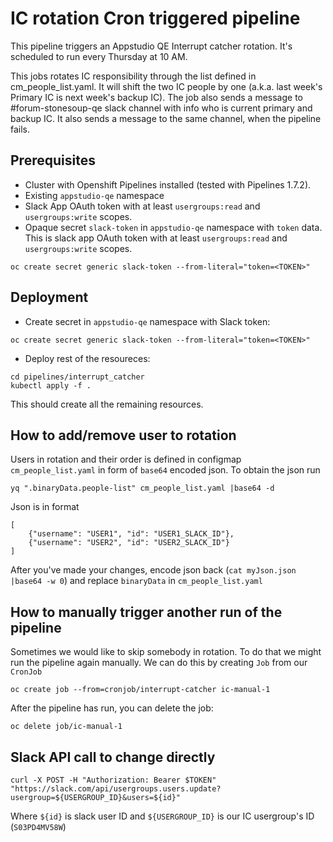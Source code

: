 # IC rotation Cron triggered pipeline

This pipeline triggers an Appstudio QE Interrupt catcher rotation. It's scheduled to run every Thursday at 10 AM.

This jobs rotates IC responsibility through the list defined in cm_people_list.yaml. It will shift the two IC people by one (a.k.a. last week's Primary IC is next week's backup IC).
The job also sends a message to #forum-stonesoup-qe slack channel with info who is current primary and backup IC.
It also sends a message to the same channel, when the pipeline fails.

## Prerequisites
* Cluster with Openshift Pipelines installed (tested with Pipelines 1.7.2).
* Existing `appstudio-qe` namespace
* Slack App OAuth token with at least `usergroups:read` and `usergroups:write` scopes.
* Opaque secret `slack-token` in `appstudio-qe` namespace with `token` data. This is slack app OAuth token with at least `usergroups:read` and `usergroups:write` scopes.
```
oc create secret generic slack-token --from-literal="token=<TOKEN>"
```

## Deployment
* Create secret in `appstudio-qe` namespace with Slack token:
```
oc create secret generic slack-token --from-literal="token=<TOKEN>"
```
* Deploy rest of the resoureces: 
```
cd pipelines/interrupt_catcher
kubectl apply -f .
```
This should create all the remaining resources.
## How to add/remove user to rotation
Users in rotation and their order is defined in configmap `cm_people_list.yaml` in form of `base64` encoded json.
To obtain the json run
```
yq ".binaryData.people-list" cm_people_list.yaml |base64 -d
```
Json is in format 
```
[
    {"username": "USER1", "id": "USER1_SLACK_ID"},
    {"username": "USER2", "id": "USER2_SLACK_ID"}
]
```
After you've made your changes, encode json back (`cat myJson.json |base64 -w 0`) and replace `binaryData` in `cm_people_list.yaml`
## How to manually trigger another run of the pipeline
Sometimes we would like to skip somebody in rotation. To do that we might run the pipeline again manually. We can do this by creating `Job` from our `CronJob`
```
oc create job --from=cronjob/interrupt-catcher ic-manual-1
```
After the pipeline has run, you can delete the job:
```
oc delete job/ic-manual-1
```
## Slack API call to change directly
```
curl -X POST -H "Authorization: Bearer $TOKEN" "https://slack.com/api/usergroups.users.update?usergroup=${USERGROUP_ID}&users=${id}"
```
Where `${id}` is slack user ID and `${USERGROUP_ID}` is our IC usergroup's ID (`S03PD4MV58W`)
